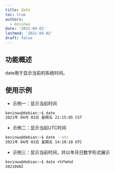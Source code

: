 ```yaml
---
title: date
toc: true
authors:
  - kevinwu
date: '2021-04-02'
lastmod: '2021-04-02'
draft: false
---
```


## 功能概述
date用于显示当前的系统时间。

## 使用示例
* 示例一：显示当前时间
```bash
kevinwu@debian:~$ date
2021年 04月 02日 星期五 22:15:05 CST
```

* 示例二：显示当前UTC时间
```bash
kevinwu@debian:~$ date --utc
2021年 04月 02日 星期五 14:18:18 UTC
```

* 示例三：显示当前时间，并以年月日数字形式展示
```bash
kevinwu@debian:~$ date +%Y%m%d
20210402
```